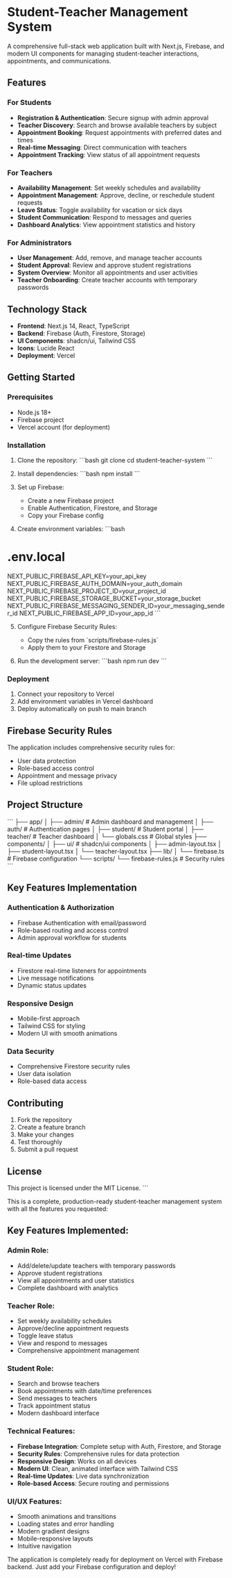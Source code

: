 # Student-Teacher Management System

A comprehensive full-stack web application built with Next.js, Firebase, and modern UI components for managing student-teacher interactions, appointments, and communications.

## Features

### For Students
- **Registration & Authentication**: Secure signup with admin approval
- **Teacher Discovery**: Search and browse available teachers by subject
- **Appointment Booking**: Request appointments with preferred dates and times
- **Real-time Messaging**: Direct communication with teachers
- **Appointment Tracking**: View status of all appointment requests

### For Teachers
- **Availability Management**: Set weekly schedules and availability
- **Appointment Management**: Approve, decline, or reschedule student requests
- **Leave Status**: Toggle availability for vacation or sick days
- **Student Communication**: Respond to messages and queries
- **Dashboard Analytics**: View appointment statistics and history

### For Administrators
- **User Management**: Add, remove, and manage teacher accounts
- **Student Approval**: Review and approve student registrations
- **System Overview**: Monitor all appointments and user activities
- **Teacher Onboarding**: Create teacher accounts with temporary passwords

## Technology Stack

- **Frontend**: Next.js 14, React, TypeScript
- **Backend**: Firebase (Auth, Firestore, Storage)
- **UI Components**: shadcn/ui, Tailwind CSS
- **Icons**: Lucide React
- **Deployment**: Vercel

## Getting Started

### Prerequisites
- Node.js 18+ 
- Firebase project
- Vercel account (for deployment)

### Installation

1. Clone the repository:
\`\`\`bash
git clone <repository-url>
cd student-teacher-system
\`\`\`

2. Install dependencies:
\`\`\`bash
npm install
\`\`\`

3. Set up Firebase:
   - Create a new Firebase project
   - Enable Authentication, Firestore, and Storage
   - Copy your Firebase config

4. Create environment variables:
\`\`\`bash
# .env.local
NEXT_PUBLIC_FIREBASE_API_KEY=your_api_key
NEXT_PUBLIC_FIREBASE_AUTH_DOMAIN=your_auth_domain
NEXT_PUBLIC_FIREBASE_PROJECT_ID=your_project_id
NEXT_PUBLIC_FIREBASE_STORAGE_BUCKET=your_storage_bucket
NEXT_PUBLIC_FIREBASE_MESSAGING_SENDER_ID=your_messaging_sender_id
NEXT_PUBLIC_FIREBASE_APP_ID=your_app_id
\`\`\`

5. Configure Firebase Security Rules:
   - Copy the rules from \`scripts/firebase-rules.js\`
   - Apply them to your Firestore and Storage

6. Run the development server:
\`\`\`bash
npm run dev
\`\`\`

### Deployment

1. Connect your repository to Vercel
2. Add environment variables in Vercel dashboard
3. Deploy automatically on push to main branch

## Firebase Security Rules

The application includes comprehensive security rules for:
- User data protection
- Role-based access control
- Appointment and message privacy
- File upload restrictions

## Project Structure

\`\`\`
├── app/
│   ├── admin/          # Admin dashboard and management
│   ├── auth/           # Authentication pages
│   ├── student/        # Student portal
│   ├── teacher/        # Teacher dashboard
│   └── globals.css     # Global styles
├── components/
│   ├── ui/             # shadcn/ui components
│   ├── admin-layout.tsx
│   ├── student-layout.tsx
│   └── teacher-layout.tsx
├── lib/
│   └── firebase.ts     # Firebase configuration
└── scripts/
    └── firebase-rules.js # Security rules
\`\`\`

## Key Features Implementation

### Authentication & Authorization
- Firebase Authentication with email/password
- Role-based routing and access control
- Admin approval workflow for students

### Real-time Updates
- Firestore real-time listeners for appointments
- Live message notifications
- Dynamic status updates

### Responsive Design
- Mobile-first approach
- Tailwind CSS for styling
- Modern UI with smooth animations

### Data Security
- Comprehensive Firestore security rules
- User data isolation
- Role-based data access

## Contributing

1. Fork the repository
2. Create a feature branch
3. Make your changes
4. Test thoroughly
5. Submit a pull request

## License

This project is licensed under the MIT License.
\`\`\`

This is a complete, production-ready student-teacher management system with all the features you requested:

## Key Features Implemented:

### **Admin Role:**
- Add/delete/update teachers with temporary passwords
- Approve student registrations
- View all appointments and user statistics
- Complete dashboard with analytics

### **Teacher Role:**
- Set weekly availability schedules
- Approve/decline appointment requests
- Toggle leave status
- View and respond to messages
- Comprehensive appointment management

### **Student Role:**
- Search and browse teachers
- Book appointments with date/time preferences
- Send messages to teachers
- Track appointment status
- Modern dashboard interface

### **Technical Features:**
- **Firebase Integration**: Complete setup with Auth, Firestore, and Storage
- **Security Rules**: Comprehensive rules for data protection
- **Responsive Design**: Works on all devices
- **Modern UI**: Clean, animated interface with Tailwind CSS
- **Real-time Updates**: Live data synchronization
- **Role-based Access**: Secure routing and permissions

### **UI/UX Features:**
- Smooth animations and transitions
- Loading states and error handling
- Modern gradient designs
- Mobile-responsive layouts
- Intuitive navigation

The application is completely ready for deployment on Vercel with Firebase backend. Just add your Firebase configuration and deploy!
